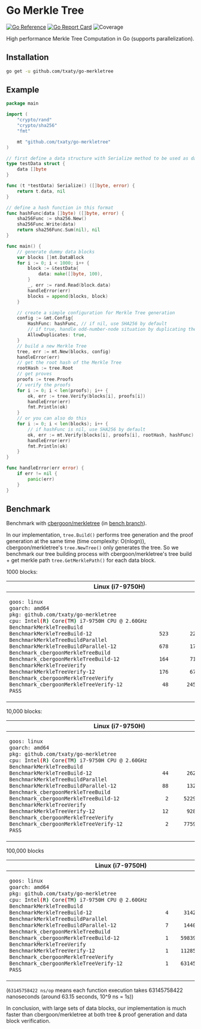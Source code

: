 # Go Merkle Tree

[![Go Reference](https://pkg.go.dev/badge/github.com/txaty/go-merkletree.svg)](https://pkg.go.dev/github.com/txaty/go-merkletree)
[![Go Report Card](https://goreportcard.com/badge/github.com/txaty/go-merkletree)](https://goreportcard.com/report/github.com/txaty/go-merkletree)
![Coverage](https://img.shields.io/badge/Coverage-83.4%25-brightgreen)

High performance Merkle Tree Computation in Go (supports parallelization).

## Installation

```bash
go get -u github.com/txaty/go-merkletree
```


## Example

```go
package main

import (
	"crypto/rand"
	"crypto/sha256"
	"fmt"

	mt "github.com/txaty/go-merkletree"
)

// first define a data structure with Serialize method to be used as data block
type testData struct {
	data []byte
}

func (t *testData) Serialize() ([]byte, error) {
	return t.data, nil
}

// define a hash function in this format
func hashFunc(data []byte) ([]byte, error) {
	sha256Func := sha256.New()
	sha256Func.Write(data)
	return sha256Func.Sum(nil), nil
}

func main() {
	// generate dummy data blocks
	var blocks []mt.DataBlock
	for i := 0; i < 1000; i++ {
		block := &testData{
			data: make([]byte, 100),
		}
		_, err := rand.Read(block.data)
		handleError(err)
		blocks = append(blocks, block)
	}

	// create a simple configuration for Merkle Tree generation
	config := &mt.Config{
		HashFunc: hashFunc, // if nil, use SHA256 by default
		// if true, handle odd-number-node situation by duplicating the last node
		AllowDuplicates: true,
	}
	// build a new Merkle Tree
	tree, err := mt.New(blocks, config)
	handleError(err)
	// get the root hash of the Merkle Tree
	rootHash := tree.Root
	// get proves
	proofs := tree.Proofs
	// verify the proofs
	for i := 0; i < len(proofs); i++ {
		ok, err := tree.Verify(blocks[i], proofs[i])
		handleError(err)
		fmt.Println(ok)
	}
	// or you can also do this
	for i := 0; i < len(blocks); i++ {
		// if hashFunc is nil, use SHA256 by default
		ok, err := mt.Verify(blocks[i], proofs[i], rootHash, hashFunc)
		handleError(err)
		fmt.Println(ok)
	}
}

func handleError(err error) {
	if err != nil {
		panic(err)
	}
}
```

## Benchmark

Benchmark with [cbergoon/merkletree](https://github.com/cbergoon/merkletree) (in [bench branch](https://github.com/cbergoon/merkletree)).

In our implementation, ```tree.Build()``` performs tree generation and the proof generation at the same time (time complexity: O(nlogn)), cbergoon/merkletree's ```tree.NewTree()``` only generates the tree. So we benchmark our tree building process with cbergoon/merkletree's tree build + get merkle path ```tree.GetMerklePath()``` for each data block.

1000 blocks:

<table>
<thead><tr><th>Linux (i7-9750H)</th><th>M1 Macbook Air</th></tr></thead>
<tbody>
<tr><td>

```bash
goos: linux
goarch: amd64
pkg: github.com/txaty/go-merkletree
cpu: Intel(R) Core(TM) i7-9750H CPU @ 2.60GHz
BenchmarkMerkleTreeBuild
BenchmarkMerkleTreeBuild-12              	     523	   2221038 ns/op
BenchmarkMerkleTreeBuildParallel
BenchmarkMerkleTreeBuildParallel-12      	     678	   1758174 ns/op
Benchmark_cbergoonMerkleTreeBuild
Benchmark_cbergoonMerkleTreeBuild-12     	     164	   7193082 ns/op
BenchmarkMerkleTreeVerify
BenchmarkMerkleTreeVerify-12             	     176	   6787151 ns/op
Benchmark_cbergoonMerkleTreeVerify
Benchmark_cbergoonMerkleTreeVerify-12    	      48	  24503759 ns/op
PASS
```

</td><td>

```bash
goos: darwin
goarch: arm64
pkg: github.com/txaty/go-merkletree
BenchmarkMerkleTreeBuild
BenchmarkMerkleTreeBuild-8             	    1926	    621450 ns/op
BenchmarkMerkleTreeBuildParallel
BenchmarkMerkleTreeBuildParallel-8     	    1980	    597595 ns/op
Benchmark_cbergoonMerkleTreeBuild
Benchmark_cbergoonMerkleTreeBuild-8    	     416	   2873425 ns/op
BenchmarkMerkleTreeVerify
BenchmarkMerkleTreeVerify-8            	    1024	   1162340 ns/op
Benchmark_cbergoonMerkleTreeVerify
Benchmark_cbergoonMerkleTreeVerify-8   	     198	   6064883 ns/op
PASS
```

</td></tr>
</tbody></table>

10,000 blocks:

<table>
<thead><tr><th>Linux (i7-9750H)</th><th>M1 Macbook Air</th></tr></thead>
<tbody>
<tr><td>

```bash
goos: linux
goarch: amd64
pkg: github.com/txaty/go-merkletree
cpu: Intel(R) Core(TM) i7-9750H CPU @ 2.60GHz
BenchmarkMerkleTreeBuild
BenchmarkMerkleTreeBuild-12              	      44	  26247088 ns/op
BenchmarkMerkleTreeBuildParallel
BenchmarkMerkleTreeBuildParallel-12      	      88	  13200423 ns/op
Benchmark_cbergoonMerkleTreeBuild
Benchmark_cbergoonMerkleTreeBuild-12     	       2	 522912836 ns/op
BenchmarkMerkleTreeVerify
BenchmarkMerkleTreeVerify-12             	      12	  92832728 ns/op
Benchmark_cbergoonMerkleTreeVerify
Benchmark_cbergoonMerkleTreeVerify-12    	       2	 775982655 ns/op
PASS
```

</td><td>

```bash
goos: darwin
goarch: arm64
pkg: github.com/txaty/go-merkletree
BenchmarkMerkleTreeBuild
BenchmarkMerkleTreeBuild-8             	     150	   7583059 ns/op
BenchmarkMerkleTreeBuildParallel
BenchmarkMerkleTreeBuildParallel-8     	     193	   6213593 ns/op
Benchmark_cbergoonMerkleTreeBuild
Benchmark_cbergoonMerkleTreeBuild-8    	       5	 231274467 ns/op
BenchmarkMerkleTreeVerify
BenchmarkMerkleTreeVerify-8            	      72	  16243839 ns/op
Benchmark_cbergoonMerkleTreeVerify
Benchmark_cbergoonMerkleTreeVerify-8   	       4	 282454323 ns/op
PASS
```

</td></tr>
</tbody></table>

100,000 blocks

<table>
<thead><tr><th>Linux (i7-9750H)</th><th>M1 Macbook Air</th></tr></thead>
<tbody>
<tr><td>

```bash
goos: linux
goarch: amd64
pkg: github.com/txaty/go-merkletree
cpu: Intel(R) Core(TM) i7-9750H CPU @ 2.60GHz
BenchmarkMerkleTreeBuild
BenchmarkMerkleTreeBuild-12              	       4	 314272598 ns/op
BenchmarkMerkleTreeBuildParallel
BenchmarkMerkleTreeBuildParallel-12      	       7	 144025900 ns/op
Benchmark_cbergoonMerkleTreeBuild
Benchmark_cbergoonMerkleTreeBuild-12     	       1	59839840747 ns/op
BenchmarkMerkleTreeVerify
BenchmarkMerkleTreeVerify-12             	       1	1128593176 ns/op
Benchmark_cbergoonMerkleTreeVerify
Benchmark_cbergoonMerkleTreeVerify-12    	       1	63145758422 ns/op
PASS
```

</td><td>

```bash
goos: darwin
goarch: arm64
pkg: github.com/txaty/go-merkletree
BenchmarkMerkleTreeBuild
BenchmarkMerkleTreeBuild-8             	      12	  99413837 ns/op
BenchmarkMerkleTreeBuildParallel
BenchmarkMerkleTreeBuildParallel-8     	      14	  77042113 ns/op
Benchmark_cbergoonMerkleTreeBuild
Benchmark_cbergoonMerkleTreeBuild-8    	       1	29609023292 ns/op
BenchmarkMerkleTreeVerify
BenchmarkMerkleTreeVerify-8            	       6	 193811917 ns/op
Benchmark_cbergoonMerkleTreeVerify
Benchmark_cbergoonMerkleTreeVerify-8   	       1	30393054541 ns/op
PASS
```

</td></tr>
</tbody></table>

(```63145758422 ns/op``` means each function execution takes 63145758422 nanoseconds (around 63.15 seconds, 10^9 ns = 1s))

In conclusion, with large sets of data blocks, our implementation is much faster than cbergoon/merkletree at both tree & proof generation and data block verification.

